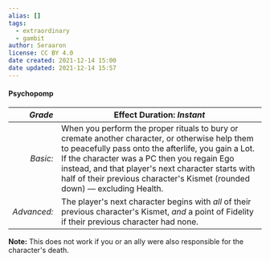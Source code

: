 ```yaml
---
alias: []
tags:
  - extraordinary
  - gambit
author: Seraaron
license: CC BY 4.0
date created: 2021-12-14 15:00
date updated: 2021-12-14 15:57
---
```


#### Psychopomp

|   _Grade_ | Effect Duration: _Instant_                                                                                                                                                                                                                                                                                                                                  |
| ----------: | ---------------------------------------------------------------------------------------------------------------------------------------------------------------------------------------------------------------------------------------------------------------------------------------------------------------------------------------- |
|    _Basic:_ | When you perform the proper rituals to bury or cremate another character, or otherwise help them to peacefully pass onto the afterlife, you gain a Lot. If the character was a PC then you regain Ego instead, and that player's next character starts with half of their previous character's Kismet (rounded down) — excluding Health. |
| _Advanced:_ | The player's next character begins with _all_ of their previous character's Kismet, _and_ a point of Fidelity if their previous character had none.                                                                                                                                                                                      |

**Note:** This does not work if you or an ally were also responsible for the character's death.
